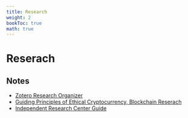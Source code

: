 ```yaml
---
title: Research
weight: 2
bookToc: true
math: true
---
```

# Reserach 
## Notes
- [Zotero Research Organizer](https://www.zotero.org/)  
- [Guiding Principles of Ethical Cryptocurrency, Blockchain Reserach](https://cryptoeconomicsystems.pubpub.org/pub/dupont-ethical-principles/release/13?readingCollection=c65922bd) 
- [Independent Research Center Guide](arbesman.net/overedge/)

